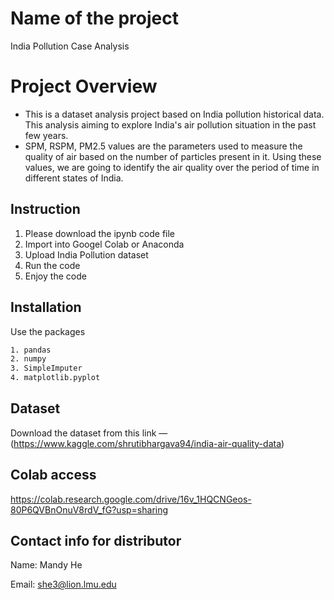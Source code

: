 # Name of the project 
India Pollution Case Analysis

# Project Overview

- This is a dataset analysis project based on India pollution historical data. This analysis aiming to explore India's air pollution situation in the past few years. 
- SPM, RSPM, PM2.5 values are the parameters used to measure the quality of air based on the number of particles present in it. Using these values, we are going to identify the air quality over the period of time in different states of India.

## Instruction

1. Please download the ipynb code file
2. Import into Googel Colab or Anaconda
3. Upload India Pollution dataset
4. Run the code
5. Enjoy the code


## Installation

Use the packages 

```bash
1. pandas
2. numpy
3. SimpleImputer
4. matplotlib.pyplot
```

## Dataset
Download the dataset from this link — (https://www.kaggle.com/shrutibhargava94/india-air-quality-data)

## Colab access
https://colab.research.google.com/drive/16v_1HQCNGeos-80P6QVBnOnuV8rdV_fG?usp=sharing

## Contact info for distributor
Name: Mandy He

Email: she3@lion.lmu.edu


